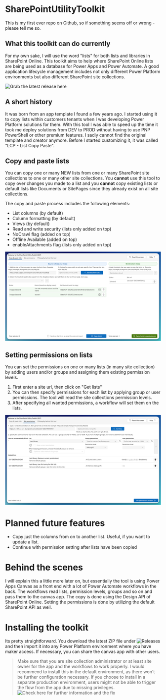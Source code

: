  # SharePointUtilityToolkit
This is my first ever repo on Github, so if something seems off or wrong - please tell me so.

## What this toolkit can do currently
For my own sake, I will use the word "lists" for both lists and libraries in SharePoint Online. This toolkit aims to help where SharePoint Online lists are being used as a database for Power Apps and Power Automate. A good application lifecycle management includes not only different Power Platform environments but also different SharePoint site collections.

![Grab the latest release here](https://github.com/rooobeert/SharePointUtilityToolkit/releases)

## A short history
It was born from an app template I found a few years ago. I started using it to copy lists within customers tenants when I was developing Power Platform solutions for them. With this tool I was able to speed up the time it took me deploy solutions from DEV to PROD without having to use PNP PowerShell or other premium features.
I sadly cannot find the original template and creator anymore. Before I started customizing it, it was called "LCP - List Copy Paste".


## Copy and paste lists
You can copy one or many NEW lists from one or many SharePoint site collections to one or many other site collections. You **cannot** use this tool to copy over changes you made to a list and you **cannot** copy existing lists or default lists like Documents or SitePages since they already exist on all site collections.

The copy and paste process includes the following elements: 
- List columns (by default)
- Column formatting (by default)
- Views (by default)
- Read and write security (lists only added on top)
- NoCrawl flag (added on top)
- Offline Available (added on top)
- enableAttachments flag (lists only added on top)

![Screenshot of the SharePoint Utility Toolkit and the copy screen.](https://github.com/rooobeert/SharePointUtilityToolkit/blob/main/assets/images/SUT_CopyingListsExample.png)

## Setting permissions on lists
You can set the permissions on one or many lists (in many site collection) by adding users and/or groups and assigning them existing permission levels.
1. First enter a site url, then click on "Get lists"
2. You can then specify permissions for each list by applying group or user permissions. The tool will read the site collections permission levels.
3. After specifying all wanted permissions, a workflow will set them on the lists.

![Screenshot of the SharePoint Utility Toolkit and the permission screen.](https://github.com/rooobeert/SharePointUtilityToolkit/blob/main/assets/images/SUT_SettingPermissionsExample.png)

# Planned future features
- Copy just the columns from on to another list. Useful, if you want to update a list.
- Continue with permission setting after lists have been copied

# Behind the scenes
I will explain this a little more later on, but essentially the tool is using Power Apps Canvas as a front end with a lot of Power Automate workflows in the back. The workflows read lists, permission levels, groups and so on and pass them to the canvas app. The copy is done using the Design API of SharePoint Online. Setting the permissions is done by utilizing the default SharePoint API as well.

# Installing the toolkit
Its pretty straightforward. You download the latest ZIP file under ![Releases](https://github.com/rooobeert/SharePointUtilityToolkit/releases) and then import it into any Power Platform environment where you have maker access. If necessary, you can share the canvas app with other users.

> Make sure that you are site collection administrator or at least site owner for the app and the workflows to work properly.
> I would recommend to install this in the default environment, as there won't be further configuration necessary. If you choose to install in a separate production environment, users might not be able to trigger the flow from the app due to missing privileges. ![Check here for further information and the fix](https://robertheep.de/all-blogs/error-user-does-not-have-readaccess-rights-for-record-with-id)
